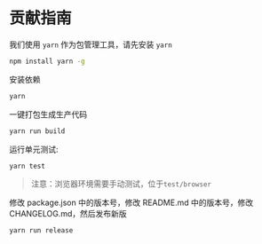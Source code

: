 # 贡献指南

我们使用 `yarn` 作为包管理工具，请先安装 `yarn`

```bash
npm install yarn -g
```

安装依赖

```bash
yarn
```

一键打包生成生产代码

```bash
yarn run build
```

运行单元测试:

```bash
yarn test
```

> 注意：浏览器环境需要手动测试，位于`test/browser`

修改 package.json 中的版本号，修改 README.md 中的版本号，修改 CHANGELOG.md，然后发布新版

```bash
yarn run release
```